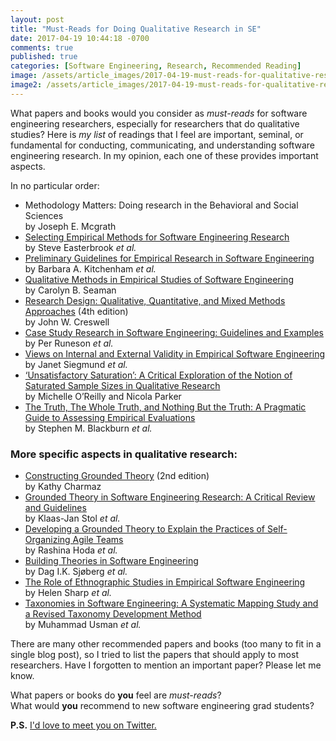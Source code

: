 ```yaml
---
layout: post
title: "Must-Reads for Doing Qualitative Research in SE"
date: 2017-04-19 10:44:18 -0700
comments: true
published: true
categories: [Software Engineering, Research, Recommended Reading]
image: /assets/article_images/2017-04-19-must-reads-for-qualitative-research-in-se/background.jpg
image2: /assets/article_images/2017-04-19-must-reads-for-qualitative-research-in-se/background-mobile.jpg
---
```


What papers and books would you consider as *must-reads* for software engineering researchers, especially for researchers that do qualitative studies? Here is *my list* of readings that I feel are important, seminal, or fundamental for conducting, communicating, and understanding software engineering research. In my opinion, each one of these provides important aspects.

<!--more-->

In no particular order:

- Methodology Matters: Doing research in the Behavioral and Social Sciences<br>by Joseph E. Mcgrath
- [Selecting Empirical Methods for Software Engineering Research](https://link.springer.com/chapter/10.1007%2F978-1-84800-044-5_11)<br>by Steve Easterbrook *et al.*
- [Preliminary Guidelines for Empirical Research in Software Engineering](http://ieeexplore.ieee.org/abstract/document/1027796/)<br>by Barbara A. Kitchenham *et al.*
- [Qualitative Methods in Empirical Studies of Software Engineering](http://ieeexplore.ieee.org/abstract/document/799955/)<br>by Carolyn B. Seaman
- [Research Design: Qualitative, Quantitative, and Mixed Methods Approaches](https://www.amazon.ca/Research-Design-Qualitative-Quantitative-Approaches/dp/1452226105) (4th edition)<br>by John W. Creswell
- [Case Study Research in Software Engineering: Guidelines and Examples](https://www.amazon.com/Case-Study-Research-Software-Engineering/dp/1118104358)<br>by   Per Runeson *et al.*
- [Views on Internal and External Validity in Empirical Software Engineering](http://dl.acm.org/citation.cfm?id=2818759)<br>by Janet Siegmund *et al.*
- [‘Unsatisfactory Saturation’: A Critical Exploration of the Notion of Saturated Sample Sizes in Qualitative Research](http://journals.sagepub.com/doi/abs/10.1177/1468794112446106)<br>by Michelle O’Reilly and Nicola Parker
- [The Truth, The Whole Truth, and Nothing But the Truth: A Pragmatic Guide to Assessing Empirical Evaluations](https://dl.acm.org/citation.cfm?id=2983574)<br>by Stephen M. Blackburn *et al.*

### More specific aspects in qualitative research:

- [Constructing Grounded Theory](https://www.amazon.ca/Constructing-Grounded-Theory-Kathy-Charmaz/dp/0857029142) (2nd edition)<br>by Kathy Charmaz
- [Grounded Theory in Software Engineering Research: A Critical Review and Guidelines](http://dl.acm.org/citation.cfm?id=2884833)<br>by Klaas-Jan Stol *et al.*
- [Developing a Grounded Theory to Explain the Practices of Self-Organizing Agile Teams](https://link.springer.com/article/10.1007%2Fs10664-011-9161-0)<br>by Rashina Hoda *et al.*
- [Building Theories in Software Engineering](https://link.springer.com/chapter/10.1007%2F978-1-84800-044-5_12#page-1)<br>by Dag I.K. Sjøberg *et al.*
- [The Role of Ethnographic Studies in Empirical Software Engineering](http://ieeexplore.ieee.org/abstract/document/7387744/)<br>by Helen Sharp *et al.*
- [Taxonomies in Software Engineering: A Systematic Mapping Study and
a Revised Taxonomy Development Method](http://www.sciencedirect.com/science/article/pii/S0950584917300472)<br>by Muhammad Usman *et al.*

There are many other recommended papers and books (too many to fit in a single blog post), so I tried to list the papers that should apply to most researchers. Have I forgotten to mention an important paper? Please let me know.

What papers or books do **you** feel are *must-reads*?  
What would **you** recommend to new software engineering grad students?  

**P.S.** [I'd love to meet you on Twitter.](https://twitter.com/alexeyzagalsky)
